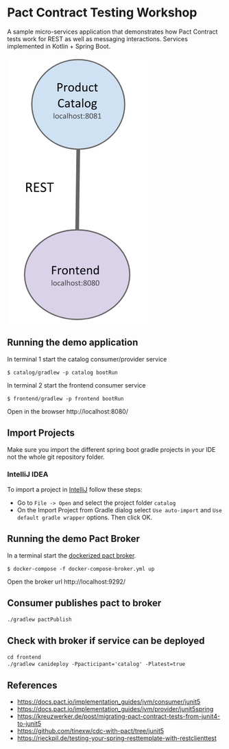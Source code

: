 # Pact Contract Testing Workshop

A sample micro-services application that demonstrates how Pact Contract tests work for REST as well as messaging interactions. Services implemented in Kotlin + Spring Boot.

![Services](services-step-1.png)

## Running the demo application

In terminal 1 start the catalog consumer/provider service
```
$ catalog/gradlew -p catalog bootRun
```

In terminal 2 start the frontend consumer service
```
$ frontend/gradlew -p frontend bootRun
```

Open in the browser http://localhost:8080/

## Import Projects
Make sure you import the different spring boot gradle projects in your IDE not the whole git repository folder.

### IntelliJ IDEA
To import a project in [IntelliJ](https://www.jetbrains.com/idea/download/) follow these steps:
- Go to `File -> Open` and select the project folder `catalog`
- On the Import Project from Gradle dialog select `Use auto-import` and `Use default gradle wrapper` options. Then click OK.

## Running the demo Pact Broker
In a terminal start the [dockerized pact broker](https://hub.docker.com/r/pactfoundation/pact-broker/).
```
$ docker-compose -f docker-compose-broker.yml up
```

Open the broker url http://localhost:9292/

## Consumer publishes pact to broker
```
./gradlew pactPublish
```

## Check with broker if service can be deployed
```
cd frontend
./gradlew canideploy -Ppacticipant='catalog' -Platest=true
```

## References
- https://docs.pact.io/implementation_guides/jvm/consumer/junit5
- https://docs.pact.io/implementation_guides/jvm/provider/junit5spring
- https://kreuzwerker.de/post/migrating-pact-contract-tests-from-junit4-to-junit5
- https://github.com/tinexw/cdc-with-pact/tree/junit5
- https://rieckpil.de/testing-your-spring-resttemplate-with-restclienttest


